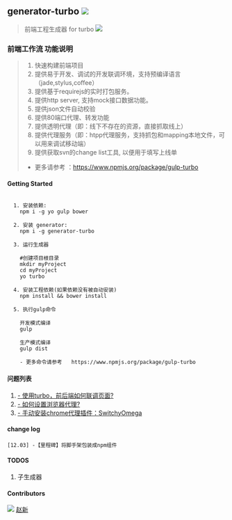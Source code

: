 ## generator-turbo [![](https://img.shields.io/npm/v/generator-turbo.svg?style=flat)](https://www.npmjs.org/package/generator-turbo)  
> 前端工程生成器 for turbo [![](https://img.shields.io/npm/v/gulp-turbo.svg?style=flat)](https://www.npmjs.org/package/gulp-turbo)  

### 前端工作流 功能说明

> 1. 快速构建前端项目
> 1. 提供易于开发、调试的开发联调环境，支持预编译语言（jade,stylus,coffee）
> 1. 提供基于requirejs的实时打包服务。
> 1. 提供http server, 支持mock接口数据功能。
> 1. 提供json文件自动校验
> 1. 提供80端口代理、转发功能
> 1. 提供透明代理（即：线下不存在的资源，直接抓取线上）
> 1. 提供代理服务（即：htpp代理服务，支持抓包和mapping本地文件，可以用来调试移动端）
> 1. 提供获取svn的change list工具, 以便用于填写上线单
>  - 更多请参考 ：https://www.npmjs.org/package/gulp-turbo


#### Getting Started

```shell

  1. 安装依赖:
    npm i -g yo gulp bower

  2. 安装 generator:
    npm i -g generator-turbo

  3. 运行生成器

    #创建项目根目录
    mkdir myProject
    cd myProject
    yo turbo

  4. 安装工程依赖(如果依赖没有被自动安装)
    npm install && bower install

  5. 执行gulp命令

    开发模式编译
    gulp

    生产模式编译
    gulp dist

    - 更多命令请参考   https://www.npmjs.org/package/gulp-turbo

```
#### 问题列表

  1. [- 使用turbo，前后端如何联调页面?](https://github.com/ian000/gulp-turbo/wiki/%E4%BD%BF%E7%94%A8turbo%EF%BC%8C%E5%89%8D%E5%90%8E%E7%AB%AF%E5%A6%82%E4%BD%95%E8%81%94%E8%B0%83%E9%A1%B5%E9%9D%A2)
  1. [- 如何设置浏览器代理?](https://github.com/ian000/gulp-turbo/wiki/%E5%A6%82%E4%BD%95%E8%AE%BE%E7%BD%AE%E6%B5%8F%E8%A7%88%E5%99%A8%E4%BB%A3%E7%90%86)
  1. [- 手动安装chrome代理插件：SwitchyOmega](http://jingyan.baidu.com/article/11c17a2c121c0ff446e39d16.html)


#### change log

    [12.03] -【里程碑】将脚手架包装成npm组件

#### TODOS
  1. 子生成器

#### Contributors
<img src="https://avatars3.githubusercontent.com/u/3196171?v=3&s=40">  [赵新](https://github.com/ian000)  
